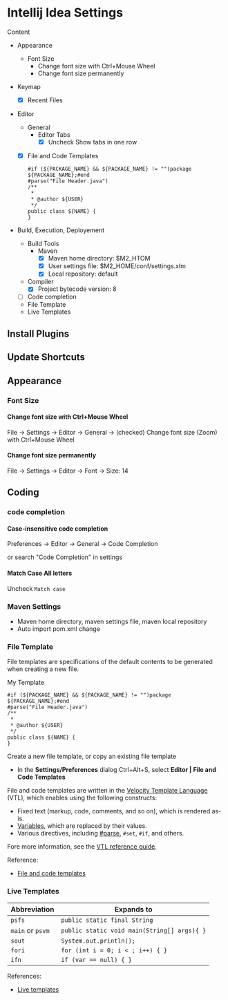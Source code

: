 # Intellij Idea Settings

Content

- Appearance
  - Font Size
    - Change font size with Ctrl+Mouse Wheel
    - Change font size permanently
- Keymap
  
  - [x] Recent Files
- Editor
  - General
    - Editor Tabs
      - [x] Uncheck Show tabs in one row
    
  - [x] File and Code Templates
  
    ```
    #if (${PACKAGE_NAME} && ${PACKAGE_NAME} != "")package ${PACKAGE_NAME};#end
    #parse("File Header.java")
    /**
     * 
     * @author ${USER}
     */
    public class ${NAME} {
    }
    ```
- Build, Execution, Deployement
  - Build Tools
    - Maven
      - [x] Maven home directory: $M2_HTOM
      - [x] User settings file: $M2_HOME/conf/settings.xlm
      - [x] Local repository: default
  - Compiler
    - [x] Project bytecode version: 8
  - [ ] Code completion
  - File Template
  - Live Templates

## Install Plugins

## Update Shortcuts



## Appearance

### Font Size

#### Change font size with Ctrl+Mouse Wheel

File → Settings → Editor → General → (checked) Change font size (Zoom) with Ctrl+Mouse Wheel

#### Change font size permanently

File → Settings → Editor -> Font -> Size: 14

## Coding

### code completion

#### Case-insensitive code completion

Preferences -> Editor -> General -> Code Completion

or search "Code Completion" in settings

#### Match Case All letters

Uncheck `Match case`

### Maven Settings

- Maven home directory, maven settings file, maven local repository
- Auto import pom.xml change

### File Template

File templates are specifications of the default contents to be generated when creating a new file.

My Template

```
#if (${PACKAGE_NAME} && ${PACKAGE_NAME} != "")package ${PACKAGE_NAME};#end
#parse("File Header.java")
/** 
 * 
 * @author ${USER}
 */
public class ${NAME} {
}
```

Create a new file template, or copy an existing file template

- In the **Settings/Preferences** dialog Ctrl+Alt+S, select **Editor | File and Code Templates**

File and code templates are written in the [Velocity Template Language](http://velocity.apache.org/) (VTL), which enables using the following constructs:

- Fixed text (markup, code, comments, and so on), which is rendered as-is.
- [Variables](https://www.jetbrains.com/help/idea/file-template-variables.html), which are replaced by their values.
- Various directives, including [#parse](https://www.jetbrains.com/help/idea/parse-directive.html), `#set`, `#if`, and others.

Fore more information, see the [VTL reference guide](http://velocity.apache.org/engine/2.0/vtl-reference.html).

Reference:

- [File and code templates](https://www.jetbrains.com/help/idea/using-file-and-code-templates.html)

### Live Templates

| Abbreviation     | Expands to                                  |
| ---------------- | ------------------------------------------- |
| `psfs`           | `public static final String`                |
| `main` or `psvm` | `public static void main(String[] args){ }` |
| `sout`           | `System.out.println();`                     |
| `fori`           | `for (int i = 0; i < ; i++) { }`            |
| `ifn`            | `if (var == null) { }`                      |

References:

- [Live templates](https://www.jetbrains.com/help/idea/using-live-templates.html)
